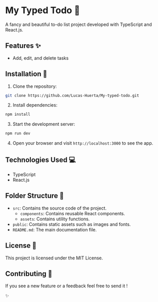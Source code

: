 # My Typed Todo 📝

A fancy and beautiful to-do list project developed with TypeScript and React.js.

## Features ✨

- Add, edit, and delete tasks

## Installation 🚀

1. Clone the repository:

  ```bash
  git clone https://github.com/Lucas-Huerta/My-typed-todo.git
  ```

2. Install dependencies:

  ```bash
  npm install
  ```

3. Start the development server:

  ```bash
  npm run dev
  ```

4. Open your browser and visit `http://localhost:3000` to see the app.

## Technologies Used 💻

- TypeScript
- React.js

## Folder Structure 📁
- `src`: Contains the source code of the project.
  - `components`: Contains reusable React components.
  - `assets`: Contains utility functions.
- `public`: Contains static assets such as images and fonts.
- `README.md`: The main documentation file.

## License 📜
This project is licensed under the MIT License.

## Contributing 🎡
If you see a new feature or a feedback feel free to send it ! 

✨
